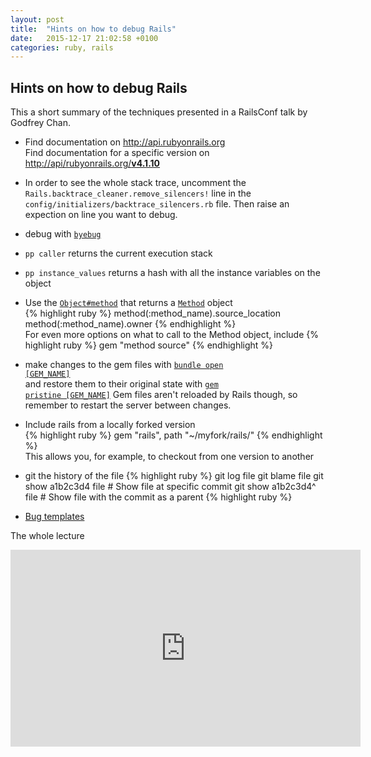 ```yaml
---
layout: post
title:  "Hints on how to debug Rails"
date:   2015-12-17 21:02:58 +0100
categories: ruby, rails
---
```

## Hints on how to debug Rails

This a short summary of the techniques presented in a RailsConf talk by Godfrey Chan.

- Find documentation on <a href="http://api.rubyonrails.org">http://api.rubyonrails.org</a><br>
Find documentation for a specific version on <a href="http://api/rubyonrails.org/v4.1.10">http://api/rubyonrails.org/<b>v4.1.10</b><a/>

- In order to see the whole stack trace, uncomment the <code>Rails.backtrace_cleaner.remove_silencers!</code> line in the <code>config/initializers/backtrace_silencers.rb</code> file. Then raise an expection on line you want to debug.

- debug with <a href="https://github.com/deivid-rodriguez/byebug"><code>byebug</code></a>

- <code>pp caller</code> returns the current execution stack

- <code>pp instance_values</code> returns a hash with all the instance variables on the object

- Use the <a href="http://ruby-doc.org/core-2.2.3/Object.html#method-i-method"><code>Object#method</code></a> that returns a <a href="http://ruby-doc.org/core-2.2.0/Method.html"><code>Method</code></a> object<br>
{% highlight ruby %}
method(:method_name).source_location
method(:method_name).owner
{% endhighlight %}<br>
For even more options on what to call to the Method object, include
{% highlight ruby %}
gem "method source"
{% endhighlight %}

- make changes to the gem files with <a href="http://bundler.io/v1.11/bundle_open.html"><code>bundle open [GEM_NAME]</code></a><br>
and restore them to their original state with <a href="http://guides.rubygems.org/command-reference/#gem-pristine"><code>gem pristine [GEM_NAME]</code></a>
Gem files aren't reloaded by Rails though, so remember to restart the server between changes.

- Include rails from a locally forked version<br>
{% highlight ruby %}
gem "rails", path "~/myfork/rails/"
{% endhighlight %}<br>
This allows you, for example, to checkout from one version to another

- git the history of the file
{% highlight ruby %}
git log file
git blame file
git show a1b2c3d4 file # Show file at specific commit
git show a1b2c3d4^ file # Show file with the commit as a parent
{% highlight ruby %}

- <a href="https://github.com/rails/rails/tree/master/guides/bug_report_templates">Bug templates</a>

The whole lecture<br>
<iframe width="560" height="315" src="https://www.youtube.com/embed/IjbYhE9mWuk" frameborder="0" allowfullscreen></iframe>
